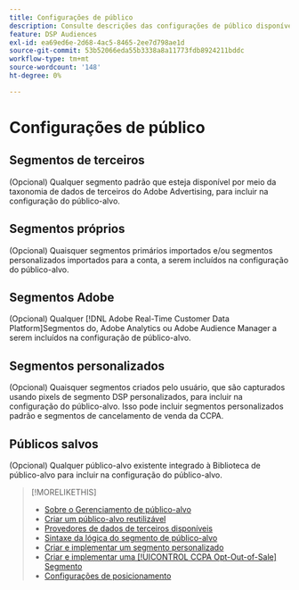 ```yaml
---
title: Configurações de público
description: Consulte descrições das configurações de público disponíveis.
feature: DSP Audiences
exl-id: ea69ed6e-2d68-4ac5-8465-2ee7d798ae1d
source-git-commit: 53b52066eda55b3338a8a11773fdb8924211bddc
workflow-type: tm+mt
source-wordcount: '148'
ht-degree: 0%

---
```


# Configurações de público

## Segmentos de terceiros

(Opcional) Qualquer segmento padrão que esteja disponível por meio da taxonomia de dados de terceiros do Adobe Advertising, para incluir na configuração do público-alvo.

## Segmentos próprios

(Opcional) Quaisquer segmentos primários importados e/ou segmentos personalizados importados para a conta, a serem incluídos na configuração do público-alvo.

## Segmentos Adobe

(Opcional) Qualquer [!DNL Adobe Real-Time Customer Data Platform]Segmentos do, Adobe Analytics ou Adobe Audience Manager a serem incluídos na configuração de público-alvo.

## Segmentos personalizados

(Opcional) Quaisquer segmentos criados pelo usuário, que são capturados usando pixels de segmento DSP personalizados, para incluir na configuração do público-alvo. Isso pode incluir segmentos personalizados padrão e segmentos de cancelamento de venda da CCPA.

## Públicos salvos

(Opcional) Qualquer público-alvo existente integrado à Biblioteca de público-alvo para incluir na configuração do público-alvo.

>[!MORELIKETHIS]
>
>* [Sobre o Gerenciamento de público-alvo](audience-about.md)
>* [Criar um público-alvo reutilizável](reusable-audience-create.md)
>* [Provedores de dados de terceiros disponíveis](third-party-data-providers.md)
>* [Sintaxe da lógica do segmento de público-alvo](audience-segment-logic-syntax.md)
>* [Criar e implementar um segmento personalizado](custom-segment-create.md)
>* [Criar e implementar uma [!UICONTROL CCPA Opt-Out-of-Sale] Segmento](ccpa-opt-out-segment-create.md)
>* [Configurações de posicionamento](/help/dsp/campaign-management/placements/placement-settings.md)
